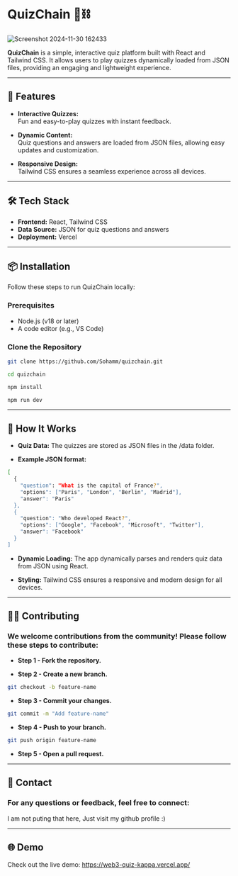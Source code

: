 # QuizChain 🧠⛓️

![Screenshot 2024-11-30 162433](https://github.com/user-attachments/assets/2c9b9265-4a1a-421a-856f-2c88ddc429d5)

**QuizChain** is a simple, interactive quiz platform built with React and Tailwind CSS. It allows users to play quizzes dynamically loaded from JSON files, providing an engaging and lightweight experience.  

---

## 🚀 Features  

- **Interactive Quizzes:**  
  Fun and easy-to-play quizzes with instant feedback.  

- **Dynamic Content:**  
  Quiz questions and answers are loaded from JSON files, allowing easy updates and customization.  

- **Responsive Design:**  
  Tailwind CSS ensures a seamless experience across all devices.  

---

## 🛠️ Tech Stack  

- **Frontend:** React, Tailwind CSS  
- **Data Source:** JSON for quiz questions and answers  
- **Deployment:** Vercel  

---

## 📦 Installation  

Follow these steps to run QuizChain locally:  

### Prerequisites  

- Node.js (v18 or later)  
- A code editor (e.g., VS Code)  

### Clone the Repository  

```bash  
git clone https://github.com/Sohamm/quizchain.git
```
```bash 
cd quizchain
```
```bash
npm install
```
```bash 
npm run dev
```
---
## 📝 How It Works

- **Quiz Data:**
  The quizzes are stored as JSON files in the /data folder.

- **Example JSON format:**
```bash
[  
  {  
    "question": "What is the capital of France?",  
    "options": ["Paris", "London", "Berlin", "Madrid"],  
    "answer": "Paris"  
  },  
  {  
    "question": "Who developed React?",  
    "options": ["Google", "Facebook", "Microsoft", "Twitter"],  
    "answer": "Facebook"  
  }  
]  
```
- **Dynamic Loading:**
  The app dynamically parses and renders quiz data from JSON using React.

- **Styling:**
  Tailwind CSS ensures a responsive and modern design for all devices.
---
## 👨‍💻 Contributing

### We welcome contributions from the community! Please follow these steps to contribute:

- **Step 1 - Fork the repository.**

- **Step 2 - Create a new branch.**
```bash
git checkout -b feature-name
```

- **Step 3 - Commit your changes.**
```bash
git commit -m "Add feature-name"
```
- **Step 4 - Push to your branch.**
```bash
git push origin feature-name
```
- **Step 5 - Open a pull request.**
---
## 📧 Contact

### For any questions or feedback, feel free to connect:
I am not puting that here, Just visit my github profile :) 

---
## 🌐 Demo

Check out the live demo: https://web3-quiz-kappa.vercel.app/
